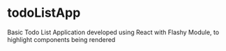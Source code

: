 # todoListApp
Basic Todo List Application developed using React with Flashy Module, to highlight components being rendered
